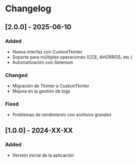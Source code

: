 # Changelog

## [2.0.0] - 2025-06-10
### Added
- Nueva interfaz con CustomTkinter
- Soporte para múltiples operaciones (CCE, AHORROS, etc.)
- Automatización con Selenium

### Changed
- Migración de Tkinter a CustomTkinter
- Mejora en la gestión de logs

### Fixed
- Problemas de rendimiento con archivos grandes

## [1.0.0] - 2024-XX-XX
### Added
- Versión inicial de la aplicación